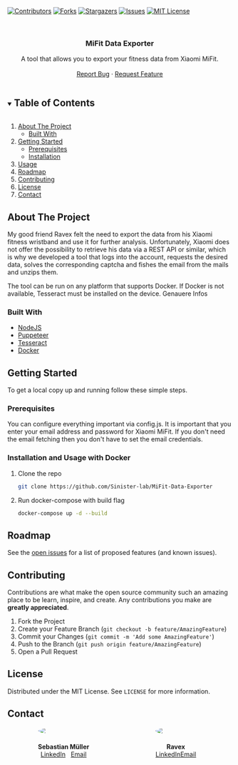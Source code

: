 


<!-- PROJECT SHIELDS -->
[![Contributors][contributors-shield]][contributors-url]
[![Forks][forks-shield]][forks-url]
[![Stargazers][stars-shield]][stars-url]
[![Issues][issues-shield]][issues-url]
[![MIT License][license-shield]][license-url]



<!-- PROJECT LOGO -->
<br />
<p align="center">

  <h3 align="center">MiFit Data Exporter</h3>

  <p align="center">
    A tool that allows you to export your fitness data from Xiaomi MiFit.
    <br />
    <br />
    <a href="https://github.com/Sinister-lab/MiFit-Data-Exporter/issues">Report Bug</a>
    ·
    <a href="https://github.com/Sinister-lab/MiFit-Data-Exporter/issues">Request Feature</a>
  </p>
</p>



<!-- TABLE OF CONTENTS -->
<details open="open">
  <summary><h2 style="display: inline-block">Table of Contents</h2></summary>
  <ol>
    <li>
      <a href="#about-the-project">About The Project</a>
      <ul>
        <li><a href="#built-with">Built With</a></li>
      </ul>
    </li>
    <li>
      <a href="#getting-started">Getting Started</a>
      <ul>
        <li><a href="#prerequisites">Prerequisites</a></li>
        <li><a href="#installation">Installation</a></li>
      </ul>
    </li>
    <li><a href="#usage">Usage</a></li>
    <li><a href="#roadmap">Roadmap</a></li>
    <li><a href="#contributing">Contributing</a></li>
    <li><a href="#license">License</a></li>
    <li><a href="#contact">Contact</a></li>
  </ol>
</details>



<!-- ABOUT THE PROJECT -->
## About The Project

My good friend Ravex felt the need to export the data from his Xiaomi fitness wristband and use it for further analysis. Unfortunately, Xiaomi does not offer the possibility to retrieve his data via a REST API or similar, which is why we developed a tool that logs into the account, requests the desired data, solves the corresponding captcha and fishes the email from the mails and unzips them.

The tool can be run on any platform that supports Docker. If Docker is not available, Tesseract must be installed on the device. Genauere Infos

### Built With

* [NodeJS](https://nodejs.org/en/)
* [Puppeteer](https://github.com/puppeteer/puppeteer)
* [Tesseract](https://www.npmjs.com/package/node-tesseract-ocr)
* [Docker](https://www.docker.com/)



<!-- GETTING STARTED -->
## Getting Started

To get a local copy up and running follow these simple steps.

### Prerequisites

You can configure everything important via config.js. It is important that you enter your email address and password for Xiaomi MiFit. If you don't need the email fetching then you don't have to set the email credentials.

### Installation and Usage with Docker

1. Clone the repo
   ```sh
   git clone https://github.com/Sinister-lab/MiFit-Data-Exporter
   ```
2. Run docker-compose with build flag
   ```sh
   docker-compose up -d --build
   ```



<!-- ROADMAP -->
## Roadmap

See the [open issues](https://github.com/Sinister-lab/MiFit-Data-Exporter/issues) for a list of proposed features (and known issues).



<!-- CONTRIBUTING -->
## Contributing

Contributions are what make the open source community such an amazing place to be learn, inspire, and create. Any contributions you make are **greatly appreciated**.

1. Fork the Project
2. Create your Feature Branch (`git checkout -b feature/AmazingFeature`)
3. Commit your Changes (`git commit -m 'Add some AmazingFeature'`)
4. Push to the Branch (`git push origin feature/AmazingFeature`)
5. Open a Pull Request



<!-- LICENSE -->
## License

Distributed under the MIT License. See `LICENSE` for more information.



<!-- CONTACT -->
## Contact
<div style="display: grid; grid-template-columns: 50% 50%;">
    <div style="display: grid; justify-content: center">
        <img style="border-radius: 100%" src="https://github.com/Sinister-lab.png?size=100">
        <h4 style="margin-bottom: 0px; text-align: center;">Sebastian Müller</h4>
        <div style="display: flex; justify-content: space-around; width: 100%;">
            <a href="https://www.linkedin.com/in/sebastian-m%C3%BCller-472442105/">LinkedIn</a>
            <a href="mailto:smueller@steinberger.co">Email</a>
        </div>
    </div>
    <div style="display: grid; justify-content: center">
        <img style="border-radius: 100%" src="https://github.com/Sinister-lab.png?size=100">
        <h4 style="margin-bottom: 0px; text-align: center;">Ravex</h4>
        <div style="display: flex; justify-content: space-around; width: 100%;">
            <a href="https://www.linkedin.com/in/sebastian-m%C3%BCller-472442105/">LinkedIn</a>
            <a href="mailto:smueller@steinberger.co">Email</a>
        </div>
    </div>
</div>




<!-- MARKDOWN LINKS & IMAGES -->
[contributors-shield]: https://img.shields.io/github/contributors/Sinister-lab/MiFit-Data-Exporter.svg?style=for-the-badge
[contributors-url]: https://github.com/Sinister-lab/MiFit-Data-Exporter/graphs/contributors
[forks-shield]: https://img.shields.io/github/forks/Sinister-lab/MiFit-Data-Exporter.svg?style=for-the-badge
[forks-url]: https://github.com/Sinister-lab/MiFit-Data-Exporter/network/members
[stars-shield]: https://img.shields.io/github/stars/Sinister-lab/MiFit-Data-Exporter.svg?style=for-the-badge
[stars-url]: https://github.com/Sinister-lab/MiFit-Data-Exporter/stargazers
[issues-shield]: https://img.shields.io/github/issues/Sinister-lab/MiFit-Data-Exporter?style=for-the-badge
[issues-url]: https://github.com/Sinister-lab/MiFit-Data-Exporter/issues
[license-shield]: https://img.shields.io/github/license/Sinister-lab/MiFit-Data-Exporter.svg?style=for-the-badge
[license-url]: https://github.com/Sinister-lab/MiFit-Data-Exporter/blob/master/LICENSE.txt
[linkedin-shield]: https://img.shields.io/badge/-LinkedIn-black.svg?style=for-the-badge&logo=linkedin&colorB=555
[linkedin-url]: https://linkedin.com/in/github_username